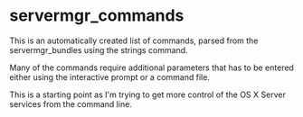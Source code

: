 # servermgr_commands

This is an automatically created list of commands, parsed from the servermgr_bundles using the strings command.

Many of the commands require additional parameters that has to be entered either using the interactive prompt or a command file.

This is a starting point as I'm trying to get more control of the OS X Server services from the command line.
